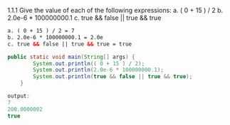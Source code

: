 1.1.1
Give the value of each of the following expressions:
a. ( 0 + 15 ) / 2
b. 2.0e-6 * 100000000.1
c. true && false || true && true

```html
a. ( 0 + 15 ) / 2 = 7
b. 2.0e-6 * 100000000.1 = 2.0e
c. true && false || true && true = true
```

```java
public static void main(String[] args) {
		System.out.println(( 0 + 15 ) / 2);
		System.out.println(2.0e-6 * 100000000.1);
		System.out.println(true && false || true && true);
	}

output:
7
200.0000002
true
```
